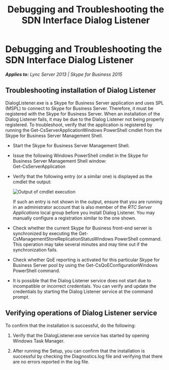 ﻿---
title: Debugging and Troubleshooting the SDN Interface Dialog Listener
description: Describes how to debug and troubleshoot the SDN Interface Dialog Listener and outlines installation and verifying operations of Dialog Listener.
TOCTitle: Debugging the SDN Interface Dialog Listener
ms:assetid: 0dade195-3eee-4b8d-8510-33bd78927442
ms:mtpsurl: https://msdn.microsoft.com/library/Dn785218(v=office.16)
ms:contentKeyID: 65258677
ms.date: 02/27/2017
mtps_version: v=office.16
---

# Debugging and Troubleshooting the SDN Interface Dialog Listener


_**Applies to:** Lync Server 2013 | Skype for Business 2015_

## Troubleshooting installation of Dialog Listener

DialogListener.exe is a Skype for Business Server application and uses SPL (MSPL) to connect to Skype for Business Server. Therefore, it must be registered with the Skype for Business Server. When an installation of the Dialog Listener fails, it may be due to the Dialog Listener not being properly registered. To troubleshoot, verify that the application is registered by running the Get-CsServerApplicationWindows PowerShell cmdlet from the Skype for Business Server Management Shell.

  - Start the Skype for Business Server Management Shell.

  - Issue the following Windows PowerShell cmdlet in the Skype for Business Server Management Shell window:  
    Get-CsServerApplication

  - Verify that the following entry (or a similar one) is displayed as the cmdlet the output:  
      
    ![Output of cmdlet execution](../images/Dn785218.a1dc6b90-0adf-485c-846a-1e859cea6233(Office.16).png "Output of cmdlet execution")  
      
    If such an entry is not shown in the output, ensure that you are running in an administrator account that is also member of the *RTC Server Applications* local group before you install Dialog Listener. You may manually configure a registration similar to the one shown.

  - Check whether the current Skype for Business front-end server is synchronized by executing the Get-CsManagementStoreReplicationStatusWindows PowerShell command. This operation may take several minutes and may time out if the synchronization fails.

  - Check whether QoE reporting is activated for this particular Skype for Business Server pool by using the Get-CsQoEConfigurationWindows PowerShell command.

  - It is possible that the Dialog Listener service does not start due to incompatible or incorrect credentials. You can verify and update the credentials by starting the Dialog Listener service at the command prompt.

## Verifying operations of Dialog Listener service

To confirm that the installation is successful, do the following:

1.  Verify that the DialogListener.exe service has started by opening Windows Task Manager.

2.  After running the Setup, you can confirm that the installation is successful by checking the Diagnostics.log file and verifying that there are no errors reported in the log file.

